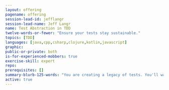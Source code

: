 ```yaml
---
layout: offering
pagename: offering
session-lead-id: jefflangr
session-lead-name: Jeff Langr
name: Test Abstraction in TDD
twelve-words-or-fewer: "Ensure your tests stay sustainable."
topics: [TDD]
languages: [java,cpp,csharp,clojure,kotlin,javascript]
graphic: 
public-or-private: both
is-for-experienced-mobbers: true
exercise-skill: expert
repo: 
prerequisites: []
summary-blurb-125-words: "You are creating a legacy of tests. You'll want to ensure that investment continues to pay off. Learn how to keep your tests simple and fresh with fewer than a handful of core guidelines."
active: true
---
```

